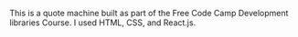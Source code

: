 This is a quote machine built as part of the Free Code Camp Development libraries Course.
I used HTML, CSS, and React.js.
